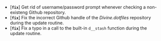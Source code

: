 * [**`fix`**] Get rid of username/password prompt whenever checking a non-existeng Github repository.
* [**`fix`**] Fix the incorrect Github handle of the *Divine.dotfiles* repository during the update routine.
* [**`fix`**] Fix a typo in a call to the built-in `d__stash` function during the update routine.